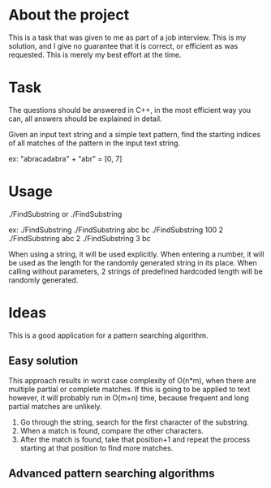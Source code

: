 # About the project
This is a task that was given to me as part of a job interview. This is my solution, and I give no guarantee that it is correct, or efficient as was requested. This is merely my best effort at the time.

# Task
The questions should be answered in C++, in the most efficient way you can, all answers should be explained in detail.

Given an input text string and a simple text pattern, find the starting indices of all matches of the pattern in the input text string.

ex: "abracadabra" + "abr" = [0, 7]

# Usage

./FindSubstring
or
./FindSubstring <string or length> <substring or length>

ex:
./FindSubstring
./FindSubstring abc bc
./FindSubstring 100 2
./FindSubstring abc 2
./FindSubstring 3 bc

When using a string, it will be used explicitly. When entering a number, it will be used as the length for the randomly generated string in its place.
When calling without parameters, 2 strings of predefined hardcoded length will be randomly generated.

# Ideas
This is a good application for a pattern searching algorithm.

## Easy solution
This approach results in worst case complexity of O(n*m), when there are multiple partial or complete matches. If this is going to be applied to text however, it will probably run in O(m+n) time, because frequent and long partial matches are unlikely.

1. Go through the string, search for the first character of the substring.
2. When a match is found, compare the other characters.
3. After the match is found, take that position+1 and repeat the process starting at that position to find more matches.

## Advanced pattern searching algorithms

